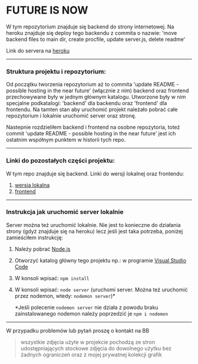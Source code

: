 # FUTURE IS NOW

W tym repozytorium znajduje się backend do strony internetowej. 
Na heroku znajduje się deploy tego backendu z commita o nazwie: 
'move backend files to main dir, create procfile, update server.js, delete readme'

Link do servera na [heroku](https://future-is-now-server.herokuapp.com/)

---

### Struktura projektu i repozytorium:

Od początku tworzenia repozytorium aż to commita 'update README - possible hosting in the near future' (włącznie z nim) backend oraz frontend przechowywane były w jednym głównym katalogu. Utworzone były w nim specjalne podkatalogi: 'backend' dla backendu oraz 'frontend' dla frontendu.
Na tamten stan aby uruchomić projekt należało pobrać całe repozytorium i lokalnie uruchomić server oraz stronę. 

Nastepnie rozdzieliłem backend i frontend na osobne repozytoria, toteż commit 'update README - possible hosting in the near future' jest ich ostatnim współnym punktem w historii tych repo. 

---

### Linki do pozostałych części projektu:

W tym repo znajduje się backend. Linki do wersji lokalnej oraz frontendu:

1. [wersja lokalna](https://github.com/ktosfajny/PROJEKT_Jezyki-internetowe)
2. [frontend](https://github.com/ktosfajny/PROJEKT_Jezyki-internetowe-frontend)

---

### Instrukcja jak uruchomić server lokalnie

Server można też uruchomić lokalnie. Nie jest to konieczne do działania strony (gdyż znajduje się na heroku) lecz jeśli jest taka potrzeba, poniżej zamieściłem instrukcję:

1. Należy pobrać [Node.js](https://nodejs.org/en/)
2. Otworzyć katalog główny tego projektu np.: w programie [Visual Studio Code](https://code.visualstudio.com/)
3. W konsoli wpisać: `npm install`
4. W konsoli wpisać: `node server` (uruchomi server. Można też uruchomić przez nodemon, wtedy: `nodemon server`)*

    *Jeśli polecenie `nodemon server` nie działa z powodu braku zainstalowanego nodemon należy poprzedzić je `npm i nodemon`

---

W przypadku problemów lub pytań proszę o kontakt na BB

> wszystkie zdjęcia użyte w projekcie pochodzą ze stron udostępniających stockowe zdjęcia do dowolnego użytku bez żadnych ograniczeń oraz z mojej prywatnej kolekcji grafik